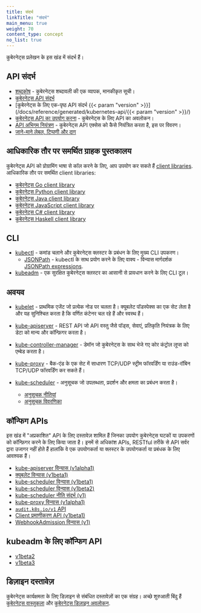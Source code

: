 ```yaml
---
title: संदर्भ
linkTitle: "संदर्भ"
main_menu: true
weight: 70
content_type: concept
no_list: true
---
```



<!-- overview -->

कुबेरनेट्स प्रलेखन के इस खंड में संदर्भ हैं।



<!-- body -->

## API संदर्भ

* [शब्दकोष](/docs/reference/glossary/) - कुबेरनेट्स शब्दावली की एक व्यापक, मानकीकृत सूची।
* [कुबेरनेट्स API संदर्भ](/docs/reference/kubernetes-api/)
* [कुबेरनेट्स के लिए एक-पृष्ठ API संदर्भ {{< param "version" >}}](/docs/reference/generated/kubernetes-api/{{< param "version" >}}/)
* [कुबेरनेट्स API का उपयोग करना](/docs/reference/using-api/) - कुबेरनेट्स के लिए API का अवलोकन।
* [API अभिगम नियंत्रण](/docs/reference/access-authn-authz/) - कुबेरनेट्स API एक्सेस को कैसे नियंत्रित करता है, इस पर विवरण।
* [जाने-माने लेबल, टिप्पणी और दाग](/docs/reference/labels-annotations-taints/)

## आधिकारिक तौर पर समर्थित ग्राहक पुस्तकालय

कुबेरनेट्स API को प्रोग्रामिंग भाषा से कॉल करने के लिए, आप उपयोग कर सकते हैं
[client libraries](/docs/reference/using-api/client-libraries/). आधिकारिक तौर पर समर्थित
client libraries:

- [कुबेरनेट्स Go client library](https://github.com/kubernetes/client-go/)
- [कुबेरनेट्स Python client library](https://github.com/kubernetes-client/python)
- [कुबेरनेट्स Java client library](https://github.com/kubernetes-client/java)
- [कुबेरनेट्स JavaScript client library](https://github.com/kubernetes-client/javascript)
- [कुबेरनेट्स C# client library](https://github.com/kubernetes-client/csharp)
- [कुबेरनेट्स Haskell client library](https://github.com/kubernetes-client/haskell)

## CLI

* [kubectl](/docs/reference/kubectl/overview/) - कमांड चलाने और कुबेरनेट्स क्लस्टर के प्रबंधन के लिए मुख्य CLI उपकरण।
    * [JSONPath](/docs/reference/kubectl/jsonpath/) - kubectl के साथ प्रयोग करने के लिए 
वाक्य - विन्यास मार्गदर्शक [JSONPath expressions](https://goessner.net/articles/JsonPath/).
* [kubeadm](/docs/reference/setup-tools/kubeadm/) - एक सुरक्षित कुबेरनेट्स क्लस्टर का आसानी से प्रावधान करने के लिए CLI टूल।

## अवयव

* [kubelet](/docs/reference/command-line-tools-reference/kubelet/) - प्राथमिक एजेंट जो प्रत्येक   नोड पर चलता है। क्यूबलेट पॉडस्पेक्स का एक सेट लेता है
  और यह सुनिश्चित करता है कि वर्णित कंटेनर चल रहे हैं और स्वस्थ हैं।
* [kube-apiserver](/docs/reference/command-line-tools-reference/kube-apiserver/) -
  REST API जो API वस्तु जैसे पॉड्स, सेवाएं, प्रतिकृति नियंत्रक के लिए डेटा को मान्य और कॉन्फ़िगर करता है।
* [kube-controller-manager](/docs/reference/command-line-tools-reference/kube-controller-manager/) - डेमॉन जो कुबेरनेट्स के साथ भेजे गए कोर कंट्रोल लूप्स को एम्बेड करता है।
* [kube-proxy](/docs/reference/command-line-tools-reference/kube-proxy/) - बैक-एंड के एक सेट में साधारण TCP/UDP स्ट्रीम फॉरवर्डिंग या राउंड-रॉबिन TCP/UDP फॉरवर्डिंग कर सकते हैं। 
* [kube-scheduler](/docs/reference/command-line-tools-reference/kube-scheduler/) - 
अनुसूचक जो उपलब्धता, प्रदर्शन और क्षमता का प्रबंधन करता है।
  
  * [अनुसूचक नीतियां](/docs/reference/scheduling/policies)
  * [अनुसूचक विवरणिका ](/docs/reference/scheduling/config#profiles)

## कॉन्फिग APIs

इस खंड में "अप्रकाशित" API के लिए दस्तावेज़ शामिल हैं जिनका उपयोग कुबेरनेट्स घटकों या उपकरणों को कॉन्फ़िगर करने के लिए किया जाता है। इनमें से अधिकांश APIs, RESTful तरीके से API सर्वर द्वारा उजागर नहीं होते हैं हालांकि वे एक उपयोगकर्ता या क्लस्टर के उपयोगकर्ता या प्रबंधक के लिए आवश्यक हैं। 

* [kube-apiserver विन्यास (v1alpha1)](/docs/reference/config-api/apiserver-config.v1alpha1/)
* [क्यूबलेट विन्यास (v1beta1)](/docs/reference/config-api/kubelet-config.v1beta1/)
* [kube-scheduler विन्यास (v1beta1)](/docs/reference/config-api/kube-scheduler-config.v1beta1/)
* [kube-scheduler विन्यास (v1beta2)](/docs/reference/config-api/kube-scheduler-config.v1beta2/)
* [kube-scheduler नीति संदर्भ (v1)](/docs/reference/config-api/kube-scheduler-policy-config.v1/)
* [kube-proxy विन्यास (v1alpha1)](/docs/reference/config-api/kube-proxy-config.v1alpha1/)
* [`audit.k8s.io/v1` API](/docs/reference/config-api/apiserver-audit.v1/)
* [Client प्रमाणीकरण API (v1beta1)](/docs/reference/config-api/client-authentication.v1beta1/)
* [WebhookAdmission विन्यास (v1)](/docs/reference/config-api/apiserver-webhookadmission.v1/)

## kubeadm के लिए कॉन्फिग API

* [v1beta2](/docs/reference/config-api/kubeadm-config.v1beta2/)
* [v1beta3](/docs/reference/config-api/kubeadm-config.v1beta3/)

## डिज़ाइन दस्तावेज़

कुबेरनेट्स कार्यक्षमता के लिए डिज़ाइन से संबंधित दस्तावेज़ों का एक संग्रह। अच्छे शुरुआती बिंदु हैं
[कुबेरनेट्स वास्तुकला](https://git.k8s.io/community/contributors/design-proposals/architecture/architecture.md) और
[कुबेरनेट्स डिज़ाइन अवलोकन](https://git.k8s.io/community/contributors/design-proposals).

